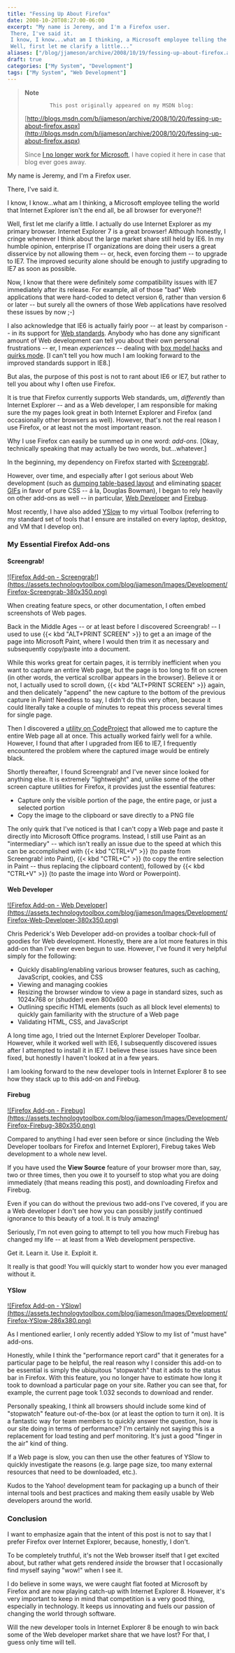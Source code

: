 ```yaml
---
title: "Fessing Up About Firefox"
date: 2008-10-20T08:27:00-06:00
excerpt: "My name is Jeremy, and I'm a Firefox user. 
 There, I've said it. 
 I know, I know...what am I thinking, a Microsoft employee telling the world that Internet Explorer isn't the end all, be all browser for everyone?! 
 Well, first let me clarify a little..."
aliases: ["/blog/jjameson/archive/2008/10/19/fessing-up-about-firefox.aspx", "/blog/jjameson/archive/2008/10/20/fessing-up-about-firefox.aspx"]
draft: true
categories: ["My System", "Development"]
tags: ["My System", "Web Development"]
---
```


> **Note**
>
>             This post originally appeared on my MSDN blog:
>
> [http://blogs.msdn.com/b/jjameson/archive/2008/10/20/fessing-up-about-firefox.aspx](http://blogs.msdn.com/b/jjameson/archive/2008/10/20/fessing-up-about-firefox.aspx)
>
> Since [I no longer work for Microsoft](/blog/jjameson/2011/09/02/last-day-with-microsoft), I have copied it here in case that blog                 ever goes away.

My name is Jeremy, and I'm a Firefox user.

There, I've said it.

I know, I know...what am I thinking, a Microsoft employee telling the world that         Internet Explorer isn't the end all, be all browser for everyone?!

Well, first let me clarify a little. I actually do use Internet Explorer as my primary         browser. Internet Explorer 7 is a great browser! Although honestly, I cringe whenever         I think about the large market share still held by IE6. In my humble opinion, enterprise         IT organizations are doing their users a great disservice by not allowing them --         or, heck, even forcing them -- to upgrade to IE7. The improved security alone should         be enough to justify upgrading to IE7 as soon as possible.

Now, I know that there were definitely *some* compatibility issues with IE7         immediately after its release. For example, all of those "bad" Web applications         that were hard-coded to detect version 6, rather than version 6 or later -- but         surely all the owners of those Web applications have resolved these issues by now         ;-)

I also acknowledge that IE6 is actually fairly poor -- at least by comparison --         in its support for [Web standards](http://en.wikipedia.org/wiki/Web_standards).         Anybody who has done any significant amount of Web development can tell you about         their own personal frustrations -- er, I mean *experiences* -- dealing with         [box model hacks](http://en.wikipedia.org/wiki/Internet_Explorer_box_model_bug)         and [quirks mode](http://en.wikipedia.org/wiki/Quirks_mode). [I can't         tell you how much I am looking forward to the improved standards support in IE8.]

But alas, the purpose of this post is not to rant about IE6 or IE7, but rather to         tell you about why I often use Firefox.

It is true that Firefox currently supports Web standards, um, *differently*         than Internet Explorer -- and as a Web developer, I am responsible for making sure         the my pages look great in both Internet Explorer and Firefox (and occasionally         other browsers as well). However, that's not the real reason I use Firefox, or at         least not the most important reason.

Why I use Firefox can easily be summed up in one word: *add-ons*. [Okay,         technically speaking that may actually be two words, but...whatever.]

In the beginning, my dependency on Firefox started with [Screengrab!](https://addons.mozilla.org/en-US/firefox/addon/1146).

However, over time, and especially after I got serious about Web development (such         as [dumping table-based
layout](http://www.stopdesign.com/articles/throwing_tables/) and eliminating [spacer
GIFs](http://en.wikipedia.org/wiki/Spacer_GIF) in favor of pure CSS -- &aacute; la, Douglas Bowman), I began         to rely heavily on other add-ons as well -- in particular, [Web Developer](https://addons.mozilla.org/en-US/firefox/addon/60) and [Firebug](https://addons.mozilla.org/en-US/firefox/addon/1843).

Most recently, I have also added [YSlow](https://addons.mozilla.org/en-US/firefox/addon/5369) to my virtual Toolbox (referring to my standard set of tools that         I ensure are installed on every laptop, desktop, and VM that I develop on).

### My Essential Firefox Add-ons

#### Screengrab!

[!\[Firefox Add-on - Screengrab!\](https://assets.technologytoolbox.com/blog/jjameson/Images/Development/Firefox-Screengrab-380x350.png)](https://assets.technologytoolbox.com/blog/jjameson/Images/Development/Firefox-Screengrab-801x738.png)

When creating feature specs, or other documentation, I often embed screenshots of                 Web pages.

Back in the Middle Ages -- or at least before I discovered Screengrab! -- I used                 to use {{< kbd "ALT+PRINT SCREEN" >}} to get a an image of the page into Microsoft                 Paint, where I would then trim it as necessary and subsequently copy/paste into                 a document.

While this works great for certain pages, it is terrribly inefficient when you want                 to capture an entire Web page, but the page is too long to fit on screen (in other                 words, the vertical scrollbar appears in the browser). Believe it or not, I actually                 used to scroll down, {{< kbd "ALT+PRINT SCREEN" >}} again, and then delicately "append"                 the new capture to the bottom of the previous capture in Paint! Needless to say,                 I didn't do this very often, because it could literally take a couple of minutes                 to repeat this process several times for single page.

Then I discovered a [utility on CodeProject](http://www.codeproject.com/KB/graphics/IECapture.aspx?fid=192174&df=90&mpp=25&noise=3&sort=Position&view=Quick&fr=101#xx0xx) that allowed me to capture the entire Web page all                 at once. This actually worked fairly well for a while. However, I found that after                 I upgraded from IE6 to IE7, I frequently encountered the problem where the captured                 image would be entirely black.

Shortly thereafter, I found Screengrab! and I've never since looked for anything                 else. It is extremely "lightweight" and, unlike some of the other screen capture                 utilities for Firefox, it provides just the essential features:

- Capture only the visible portion of the page, the entire page, or just a selected
  portion
- Copy the image to the clipboard or save directly to a PNG file

The only quirk that I've noticed is that I can't copy a Web page and paste it directly                 into Microsoft Office programs. Instead, I still use Paint as an "intermediary"                 -- which isn't really an issue due to the speed at which this can be accomplished                 with {{< kbd "CTRL+V" >}} (to paste from Screengrab! into Paint), {{< kbd "CTRL+C" >}}                 (to copy the entire selection in Paint -- thus replacing the clipboard content),                 followed by {{< kbd "CTRL+V" >}} (to paste the image into Word or Powerpoint).

#### Web Developer

[!\[Firefox Add-on - Web Developer\](https://assets.technologytoolbox.com/blog/jjameson/Images/Development/Firefox-Web-Developer-380x350.png)](https://assets.technologytoolbox.com/blog/jjameson/Images/Development/Firefox-Web-Developer-801x738.png)

Chris Pederick's Web Developer add-on provides a toolbar chock-full of goodies for                 Web development. Honestly, there are a lot more features in this add-on than I've                 ever even begun to use. However, I've found it very helpful simply for the following:

- Quickly disabling/enabling various browser features, such as caching, JavaScript,
  cookies, and CSS
- Viewing and managing cookies
- Resizing the browser window to view a page in standard sizes, such as 1024x768 or
  (shudder) even 800x600
- Outlining specific HTML elements (such as all block level elements) to quickly gain
  familiarity with the structure of a Web page
- Validating HTML, CSS, and JavaScript

A long time ago, I tried out the Internet Explorer Developer Toolbar. However, while                 it worked well with IE6, I subsequently discovered issues after I attempted to install                 it in IE7. I believe these issues have since been fixed, but honestly I haven't                 looked at in a few years.

I am looking forward to the new developer tools in Internet Explorer 8 to see how                 they stack up to this add-on and Firebug.

#### Firebug

[!\[Firefox Add-on - Firebug\](https://assets.technologytoolbox.com/blog/jjameson/Images/Development/Firefox-Firebug-380x350.png)](https://assets.technologytoolbox.com/blog/jjameson/Images/Development/Firefox-Firebug-801x738.png)

Compared to anything I had ever seen before or since (including the Web Developer                 toolbars for Firefox and Internet Explorer), Firebug takes Web development to a                 whole new level.

If you have used the **View Source** feature of your browser more than,                 say, two or three times, then you owe it to yourself to stop what you are doing                 immediately (that means reading this post), and downloading Firefox and Firebug.

Even if you can do without the previous two add-ons I've covered, if you are a Web                 developer I don't see how you can possibly justify continued ignorance to this beauty                 of a tool. It is truly amazing!

Seriously, I'm not even going to attempt to tell you how much Firebug has changed                 my life -- at least from a Web development perspective.

Get it. Learn it. Use it. Exploit it.

It really is that good! You will quickly start to wonder how you ever managed without                 it.

#### YSlow

[!\[Firefox Add-on - YSlow\](https://assets.technologytoolbox.com/blog/jjameson/Images/Development/Firefox-YSlow-286x380.png)](https://assets.technologytoolbox.com/blog/jjameson/Images/Development/Firefox-YSlow-843x1119.png)

As I mentioned earlier, I only recently added YSlow to my list of "must have" add-ons.

Honestly, while I think the "performance report card" that it generates for a particular                 page to be helpful, the real reason why I consider this add-on to be essential is                 simply the ubiquitous "stopwatch" that it adds to the status bar in Firefox. With                 this feature, you no longer have to estimate how long it took to download a particular                 page on your site. Rather you can see that, for example, the current page took 1.032                 seconds to download and render.

Personally speaking, I think all browsers should include some kind of "stopwatch"                 feature out-of-the-box (or at least the option to turn it on). It is a fantastic                 way for team members to quickly answer the question, how is our site doing in terms                 of performance? I'm certainly not saying this is a replacement for load testing                 and perf monitoring. It's just a good "finger in the air" kind of thing.

If a Web page is slow, you can then use the other features of YSlow to quickly investigate                 the reasons (e.g. large page size, too many external resources that need to be downloaded,                 etc.).

Kudos to the Yahoo! development team for packaging up a bunch of their internal                 tools and best practices and making them easily usable by Web developers around                 the world.

### Conclusion

I want to emphasize again that the intent of this post is not to say that I prefer             Firefox over Internet Explorer, because, honestly, I don't.

To be completely truthful, it's not the Web browser itself that I get excited about,             but rather what gets rendered *inside* the browser that I occasionally find             myself saying "wow!" when I see it.

I do believe in some ways, we were caught flat footed at Microsoft by Firefox and             are now playing catch-up with Internet Explorer 8. However, it's very important             to keep in mind that competition is a very good thing, especially in technology.             It keeps us innovating and fuels our passion of changing the world through software.

Will the new developer tools in Internet Explorer 8 be enough to win back some of             the Web developer market share that we have lost? For that, I guess only time will             tell.

